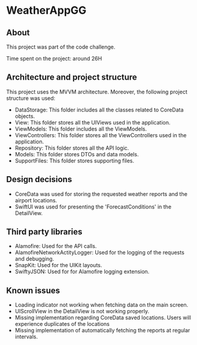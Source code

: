 # WeatherAppGG

## About
This project was part of the code challenge.  

Time spent on the project: around 26H

## Architecture and project structure
This project uses the MVVM architecture. Moreover, the following project structure was used:
- DataStorage: This folder includes all the classes related to CoreData objects.
- View: This folder stores all the UIViews used in the application.
- ViewModels: This folder includes all the ViewModels.
- ViewControllers: This folder stores all the ViewControllers used in the application.
- Repository: This folder stores all the API logic.
- Models: This folder stores DTOs and data models.
- SupportFiles: This folder stores supporting files.

## Design decisions
- CoreData was used for storing the requested weather reports and the airport locations.
- SwiftUI was used for presenting the 'ForecastConditions' in the DetailView.

## Third party libraries
- Alamofire: Used for the API calls.
- AlamofireNetworkActityLogger: Used for the logging of the requests and debugging.
- SnapKit: Used for the UIKit layouts.
- SwiftyJSON: Used for for Alamofire logging extension. 

## Known issues
- Loading indicator not working when fetching data on the main screen.
- UIScrollView in the DetailView is not working properly.
- Missing implementation regarding CoreData saved locations. Users will experience duplicates of the locations
- Missing implementation of automatically fetching the reports at regular intervals.
